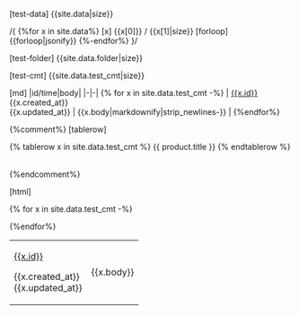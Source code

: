 [test-data]
{{site.data|size}}

/{
{%for x in site.data%}
[x]
{{x[0]}} / {{x[1]|size}}
[forloop]
{{forloop|jsonify}}
{%-endfor%}
}/

[test-folder]
{{site.data.folder|size}}


[test-cmt]
{{site.data.test_cmt|size}}



[md]
|id/time|body| 
|-|-|
{% for x in site.data.test_cmt -%}
| [{{x.id}}]({{x.html_url}}) <br>{{x.created_at}}<br>{{x.updated_at}} | {{x.body|markdownify|strip_newlines-}} | 
{%endfor%}



{%comment%}
[tablerow]
<table>
{% tablerow x in site.data.test_cmt %}
  {{ product.title }}
{% endtablerow %}
</table>
{%endcomment%}


[html]
<table>
{% for x in site.data.test_cmt -%}
  <tr>
    <td> 
      
[{{x.id}}]({{x.html_url}})

{{x.created_at}}<br>{{x.updated_at}}</td>
    <td> 
      
{{x.body}}</td>
  </tr>
{%endfor%}
</table>
